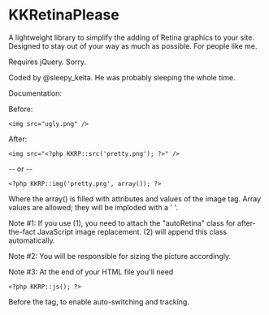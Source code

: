 # KKRetinaPlease

A lightweight library to simplify the adding of Retina graphics to your site.
Designed to stay out of your way as much as possible. For people like me.

Requires jQuery. Sorry.

Coded by @sleepy_keita. He was probably sleeping the whole time.

Documentation:

Before:

    <img src="ugly.png" />

After:

    <img src="<?php KKRP::src('pretty.png'); ?>" />

-- or --

    <?php KKRP::img('pretty.png', array()); ?>

Where the array() is filled with attributes and values of the image tag. Array values are
allowed; they will be imploded with a ' '.

Note #1: If you use (1), you need to attach the "autoRetina" class for after-the-fact
JavaScript image replacement. (2) will append this class automatically.

Note #2: You will be responsible for sizing the picture accordingly.

Note #3: At the end of your HTML file you'll need

    <?php KKRP::js(); ?>

Before the </body> tag, to enable auto-switching and tracking.
